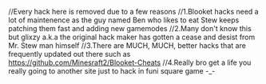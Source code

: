 //Every hack here is removed due to a few reasons
//1.Blooket hacks need a lot of maintenence as the guy named Ben who likes to eat Stew keeps patching them fast and adding new gamemodes
//2.Many don't know this but glixzy a.k.a the original hack maker has gotten a cease and desist from Mr. Stew man himself
//3.There are MUCH, MUCH, better hacks that are frequently updated out there such as https://github.com/Minesraft2/Blooket-Cheats
//4.Really bro get a life you really going to another site just to hack in funi square game -_-
